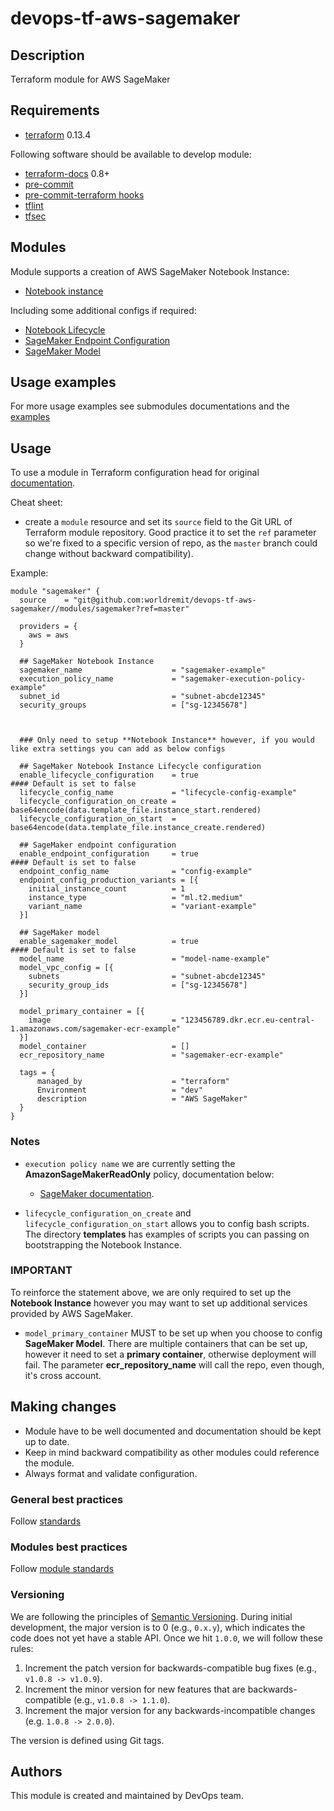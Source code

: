 # devops-tf-aws-sagemaker

## Description

Terraform module for AWS SageMaker

## Requirements

- [terraform](https://releases.hashicorp.com/terraform/) 0.13.4

Following software should be available to develop module:

- [terraform-docs](https://github.com/segmentio/terraform-docs/releases) 0.8+
- [pre-commit](https://pre-commit.com/#install)
- [pre-commit-terraform hooks](https://github.com/antonbabenko/pre-commit-terraform)
- [tflint](https://github.com/terraform-linters/tflint)
- [tfsec](https://github.com/liamg/tfsec)


## Modules
Module supports a creation of AWS SageMaker Notebook Instance:

* [Notebook instance](modules/sagemaker)

Including some additional configs if required:

- [Notebook Lifecycle](modules/sagemaker/notebook_lifecycle.tf)
- [SageMaker Endpoint Configuration](modules/sagemaker/endpoint_config.tf)
- [SageMaker Model](modules/sagemaker/model.tf)

## Usage examples

For more usage examples see submodules documentations and the [examples](examples/sagemaker_instance)

## Usage

To use a module in Terraform configuration head for original [documentation](https://www.terraform.io/docs/modules/sources.html).

Cheat sheet:

- create a `module` resource and set its `source` field to the Git URL of Terraform module repository.
Good practice it to set the `ref` parameter so we're fixed to a specific version of repo, as the `master` branch could
change without backward compatibility).

Example:

```hcl
module "sagemaker" {
  source    = "git@github.com:worldremit/devops-tf-aws-sagemaker//modules/sagemaker?ref=master"

  providers = {
    aws = aws
  }

  ## SageMaker Notebook Instance
  sagemaker_name                    = "sagemaker-example"
  execution_policy_name             = "sagemaker-execution-policy-example"
  subnet_id                         = "subnet-abcde12345"
  security_groups                   = ["sg-12345678"]



  ### Only need to setup **Notebook Instance** however, if you would like extra settings you can add as below configs

  ## SageMaker Notebook Instance Lifecycle configuration
  enable_lifecycle_configuration    = true                          #### Default is set to false
  lifecycle_config_name             = "lifecycle-config-example"
  lifecycle_configuration_on_create = base64encode(data.template_file.instance_start.rendered)
  lifecycle_configuration_on_start  = base64encode(data.template_file.instance_create.rendered)

  ## SageMaker endpoint configuration
  enable_endpoint_configuration     = true                          #### Default is set to false
  endpoint_config_name              = "config-example"
  endpoint_config_production_variants = [{
    initial_instance_count          = 1
    instance_type                   = "ml.t2.medium"
    variant_name                    = "variant-example"
  }]

  ## SageMaker model
  enable_sagemaker_model            = true                           #### Default is set to false
  model_name                        = "model-name-example"
  model_vpc_config = [{
    subnets                         = "subnet-abcde12345"
    security_group_ids              = ["sg-12345678"]
  }]

  model_primary_container = [{
    image                           = "123456789.dkr.ecr.eu-central-1.amazonaws.com/sagemaker-ecr-example"
  }]
  model_container                   = []
  ecr_repository_name               = "sagemaker-ecr-example"

  tags = {
      managed_by                    = "terraform"
      Environment                   = "dev"
      description                   = "AWS SageMaker"
  }
}
```

### Notes

- `execution policy name` we are currently setting the **AmazonSageMakerReadOnly** policy, documentation below:

  - [SageMaker documentation](https://docs.aws.amazon.com/sagemaker/latest/dg/security-iam-awsmanpol.html#security-iam-awsmanpol-AmazonSageMakerReadOnly).

- `lifecycle_configuration_on_create` and `lifecycle_configuration_on_start` allows you to config bash scripts. The directory **templates** has examples of scripts you can passing on bootstrapping the Notebook Instance.

### IMPORTANT
To reinforce the statement above, we are only required to set up the **Notebook Instance** however you may want to set up additional services provided by AWS SageMaker.

- `model_primary_container` MUST to be set up when you choose to config **SageMaker Model**. There are multiple containers that can be set up, however it need to set a **primary container**, otherwise deployment will fail. The parameter **ecr_repository_name** will call the repo, even though, it's cross account.


## Making changes

* Module have to be well documented and documentation should be kept up to date.
* Keep in mind backward compatibility as other modules could reference the module.
* Always format and validate configuration.

### General best practices

Follow [standards](https://github.com/Worldremit/devops-standards/blob/master/terraform-best-practices.md)

### Modules best practices

Follow [module standards](https://github.com/Worldremit/devops-standards/blob/master/terraform-module-developing.md)

### Versioning

We are following the principles of [Semantic Versioning](http://semver.org/). During initial development, the major
version is to 0 (e.g., `0.x.y`), which indicates the code does not yet have a stable API. Once we hit `1.0.0`, we will
follow these rules:

1. Increment the patch version for backwards-compatible bug fixes (e.g., `v1.0.8 -> v1.0.9`).
2. Increment the minor version for new features that are backwards-compatible (e.g., `v1.0.8 -> 1.1.0`).
3. Increment the major version for any backwards-incompatible changes (e.g. `1.0.8 -> 2.0.0`).

The version is defined using Git tags.

## Authors

This module is created and maintained by DevOps team.
